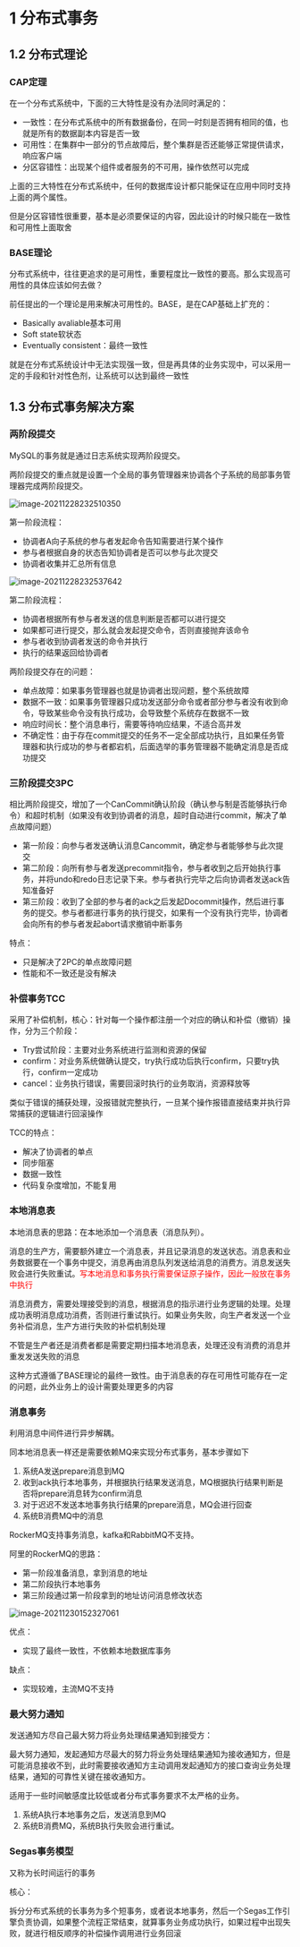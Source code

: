 # 1 分布式事务

## 1.2 分布式理论

### CAP定理

在一个分布式系统中，下面的三大特性是没有办法同时满足的：

- 一致性：在分布式系统中的所有数据备份，在同一时刻是否拥有相同的值，也就是所有的数据副本内容是否一致
- 可用性：在集群中一部分的节点故障后，整个集群是否还能够正常提供请求，响应客户端
- 分区容错性：出现某个组件或者服务的不可用，操作依然可以完成

上面的三大特性在分布式系统中，任何的数据库设计都只能保证在应用中同时支持上面的两个属性。

但是分区容错性很重要，基本是必须要保证的内容，因此设计的时候只能在一致性和可用性上面取舍

### BASE理论

分布式系统中，往往更追求的是可用性，重要程度比一致性的要高。那么实现高可用性的具体应该如何去做？

前任提出的一个理论是用来解决可用性的。BASE，是在CAP基础上扩充的：

- Basically avaliable基本可用
- Soft state软状态
- Eventually consistent：最终一致性

就是在分布式系统设计中无法实现强一致，但是再具体的业务实现中，可以采用一定的手段和针对性色剂，让系统可以达到最终一致性



## 1.3 分布式事务解决方案

### 两阶段提交

MySQL的事务就是通过日志系统实现两阶段提交。

两阶段提交的重点就是设置一个全局的事务管理器来协调各个子系统的局部事务管理器完成两阶段提交。

![image-20211228232510350](https://gitee.com/Jia_bao_Li/img/raw/master/img/%E4%B8%A4%E9%98%B6%E6%AE%B5%E6%8F%90%E4%BA%A4%E7%AC%AC%E4%B8%80%E9%98%B6%E6%AE%B5.png)

第一阶段流程：

- 协调者A向子系统的参与者发起命令告知需要进行某个操作
- 参与者根据自身的状态告知协调者是否可以参与此次提交
- 协调者收集并汇总所有信息

![image-20211228232537642](https://gitee.com/Jia_bao_Li/img/raw/master/img/%E4%B8%A4%E9%98%B6%E6%AE%B5%E6%8F%90%E4%BA%A4%E7%AC%AC%E4%BA%8C%E9%98%B6%E6%AE%B5.png)

第二阶段流程：

- 协调者根据所有参与者发送的信息判断是否都可以进行提交
- 如果都可进行提交，那么就会发起提交命令，否则直接抛弃该命令
- 参与者收到协调者发送的命令并执行
- 执行的结果返回给协调者

两阶段提交存在的问题：

- 单点故障：如果事务管理器也就是协调者出现问题，整个系统故障
- 数据不一致：如果事务管理器只成功发送部分命令或者部分参与者没有收到命令，导致某些命令没有执行成功，会导致整个系统存在数据不一致
- 响应时间长：整个消息串行，需要等待响应结果，不适合高并发
- 不确定性：由于存在commit提交的任务不一定全部成功执行，且如果任务管理器和执行成功的参与者都宕机，后面选举的事务管理器不能确定消息是否成功提交

### 三阶段提交3PC

相比两阶段提交，增加了一个CanCommit确认阶段（确认参与制是否能够执行命令）和超时机制（如果没有收到协调者的消息，超时自动进行commit，解决了单点故障问题）

- 第一阶段：向参与者发送确认消息Cancommit，确定参与者能够参与此次提交
- 第二阶段：向所有参与者发送precommit指令，参与者收到之后开始执行事务，并将undo和redo日志记录下来。参与者执行完毕之后向协调者发送ack告知准备好
- 第三阶段：收到了全部的参与者的ack之后发起Docommit操作，然后进行事务的提交。参与者都进行事务的执行提交，如果有一个没有执行完毕，协调者会向所有的参与者发起abort请求撤销中断事务

特点：

- 只是解决了2PC的单点故障问题
- 性能和不一致还是没有解决

### 补偿事务TCC

采用了补偿机制，核心：针对每一个操作都注册一个对应的确认和补偿（撤销）操作，分为三个阶段：

- Try尝试阶段：主要对业务系统进行监测和资源的保留
- confirm：对业务系统做确认提交，try执行成功后执行confirm，只要try执行，confirm一定成功
- cancel：业务执行错误，需要回滚时执行的业务取消，资源释放等

类似于错误的捕获处理，没报错就完整执行，一旦某个操作报错直接结束并执行异常捕获的逻辑进行回滚操作

TCC的特点：

- 解决了协调者的单点
- 同步阻塞
- 数据一致性
- 代码复杂度增加，不能复用

### 本地消息表

本地消息表的思路：在本地添加一个消息表（消息队列）。

消息的生产方，需要额外建立一个消息表，并且记录消息的发送状态。消息表和业务数据要在一个事务中提交，消息再由消息队列发送给消息的消费方。消息发送失败会进行失败重试。<font color='red'>写本地消息和事务执行需要保证原子操作，因此一般放在事务中执行</font>

消息消费方，需要处理接受到的消息，根据消息的指示进行业务逻辑的处理。处理成功表明消息成功消费，否则进行重试执行。如果业务失败，向生产者发送一个业务补偿消息，生产方进行失败的补偿机制处理

不管是生产者还是消费者都是需要定期扫描本地消息表，处理还没有消费的消息并重发发送失败的消息

这种方式遵循了BASE理论的最终一致性。由于消息表的存在可用性可能存在一定的问题，此外业务上的设计需要处理更多的内容

### 消息事务

利用消息中间件进行异步解耦。

同本地消息表一样还是需要依赖MQ来实现分布式事务，基本步骤如下

1. 系统A发送prepare消息到MQ
2. 收到ack执行本地事务，并根据执行结果发送消息，MQ根据执行结果判断是否将prepare消息转为confirm消息
3. 对于迟迟不发送本地事务执行结果的prepare消息，MQ会进行回查
4. 系统B消费MQ中的消息

RockerMQ支持事务消息，kafka和RabbitMQ不支持。

阿里的RockerMQ的思路：

- 第一阶段准备消息，拿到消息的地址
- 第二阶段执行本地事务
- 第三阶段通过第一阶段拿到的地址访问消息修改状态

![image-20211230152327061](https://gitee.com/Jia_bao_Li/img/raw/master/img/%E6%B6%88%E6%81%AF%E4%BA%8B%E5%8A%A1.png)

优点：

- 实现了最终一致性，不依赖本地数据库事务

缺点：

- 实现较难，主流MQ不支持

### 最大努力通知

发送通知方尽自己最大努力将业务处理结果通知到接受方：

最大努力通知，发起通知方尽最大的努力将业务处理结果通知为接收通知方，但是可能消息接收不到，此时需要接收通知方主动调用发起通知方的接口查询业务处理结果，通知的可靠性关键在接收通知方。

适用于一些时间敏感度比较低或者分布式事务要求不太严格的业务。

1. 系统A执行本地事务之后，发送消息到MQ
2. 系统B消费MQ，系统B执行失败会进行重试。

### Segas事务模型

又称为长时间运行的事务

核心：

拆分分布式系统的长事务为多个短事务，或者说本地事务，然后一个Segas工作引擎负责协调，如果整个流程正常结束，就算事务业务成功执行，如果过程中出现失败，就进行相反顺序的补偿操作调用进行业务回滚

